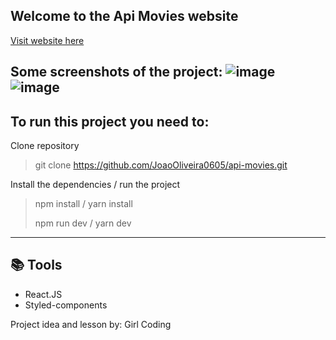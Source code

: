 ## Welcome to the Api Movies website
[Visit website here](https://api-movies-iota.vercel.app/)

Some screenshots of the project:
			![image](https://user-images.githubusercontent.com/81437413/161565053-e875f7c1-988d-4c20-9dd8-c5fd5ab354d0.png)
			![image](https://user-images.githubusercontent.com/81437413/161564764-d0b37c3a-669b-4d15-a66b-c07f7078d81c.png)
-
To run this project you need to:
-
	
Clone repository

> git clone https://github.com/JoaoOliveira0605/api-movies.git

Install the dependencies / run the project

> npm install / yarn install
> 
> npm run dev / yarn dev

---

📚 Tools 
-
 - React.JS
 - Styled-components

Project idea and lesson by: Girl Coding
